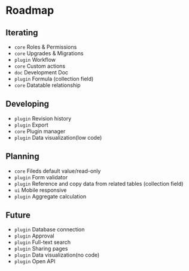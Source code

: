 # Roadmap

## Iterating

- `core` Roles & Permissions
- `core` Upgrades & Migrations
- `plugin` Workflow
- `core` Custom actions
- `doc` Development Doc
- `plugin` Formula (collection field)
- `core` Datatable relationship

## Developing

- `plugin` Revision history
- `plugin` Export
- `core` Plugin manager
- `plugin` Data visualization(low code)

## Planning

- `core` Fileds default value/read-only
- `plugin` Form validator
- `plugin` Reference and copy data from related tables (collection field)
- `ui` Mobile responsive
- `plugin` Aggregate calculation

## Future

- `plugin` Database connection
- `plugin` Approval
- `plugin` Full-text search
- `plugin` Sharing pages
- `plugin` Data visualization(no code)
- `plugin` Open API

